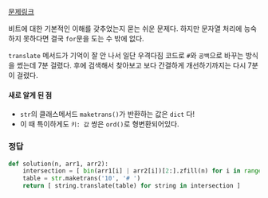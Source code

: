 [문제링크](https://programmers.co.kr/learn/courses/30/lessons/17681)

비트에 대한 기본적인 이해를 갖추었는지 묻는 쉬운 문제다. 
하지만 문자열 처리에 능숙하지 못하다면 결국 `for`문을 도는 수 밖에 없다.

`translate` 메서드가 기억이 잘 안 나서 일단 우격다짐 코드로 `#`와 `공백`으로 바꾸는 방식을  썼는데 7분 걸렸다.
후에 검색해서 찾아보고 보다 간결하게 개선하기까지는 다시 7분이 걸렸다.

#### 새로 알게 된 점

- `str`의 클래스메서드 `maketrans()`가 반환하는 값은 `dict` 다! 
- 이 때 특이하게도 `키: 값` 쌍은 `ord()`로 형변환되어있다.

### 정답

```python
def solution(n, arr1, arr2):
    intersection = [ bin(arr1[i] | arr2[i])[2:].zfill(n) for i in range(n) ]
    table = str.maketrans('10', '# ') 
    return [ string.translate(table) for string in intersection ]
```

